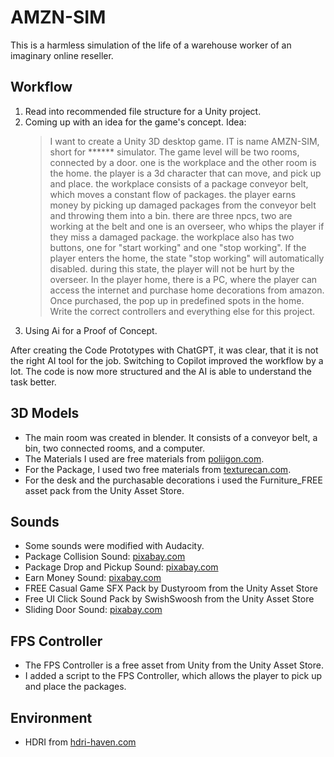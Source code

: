 # AMZN-SIM
This is a harmless simulation of the life of a warehouse worker of an imaginary online reseller.

## Workflow
1. Read into recommended file structure for a Unity project.
2. Coming up with an idea for the game's concept. Idea:
   > I want to create a Unity 3D desktop game. IT is name AMZN-SIM, short for ****** simulator. The game level will be two rooms, connected by a door. one is the workplace and the other room is the home. the player is a 3d character that can move, and pick up and place. the workplace consists of a package conveyor belt, which moves a constant flow of packages. the player earns money by picking up damaged packages from the conveyor belt and throwing them into a bin. there are three npcs, two are working at the belt and one is an overseer, who  whips the player if they miss a damaged package. the workplace also has two buttons, one for "start working" and one "stop working". If the player enters the home, the state "stop working" will automatically disabled. during this state, the player will not be hurt by the overseer. In the player home, there is a PC, where the player can access the internet and purchase home decorations from amazon. Once purchased, the pop up in predefined spots in the home. Write the correct controllers and everything else for this project.
3. Using Ai for a Proof of Concept.

After creating the Code Prototypes with ChatGPT, it was clear, that it is not the right AI tool for the job.
Switching to Copilot improved the workflow by a lot. The code is now more structured and the AI is able to understand the task better.

## 3D Models
- The main room was created in blender. It consists of a conveyor belt, a bin, two connected rooms, and a computer.
- The Materials I used are free materials from [poliigon.com](https://poliigon.com).
- For the Package, I used two free materials from [texturecan.com](https://texturecan.com).
- For the desk and the purchasable decorations i used the Furniture_FREE asset pack from the Unity Asset Store.

## Sounds
- Some sounds were modified with Audacity.
- Package Collision Sound: [pixabay.com](https://pixabay.com/sound-effects/?utm_source=link-attribution&utm_medium=referral&utm_campaign=music&utm_content=65573)
- Package Drop and Pickup Sound: [pixabay.com](https://pixabay.com/?utm_source=link-attribution&utm_medium=referral&utm_campaign=music&utm_content=6317)
- Earn Money Sound: [pixabay.com](https://pixabay.com/?utm_source=link-attribution&utm_medium=referral&utm_campaign=music&utm_content=89563)
- FREE Casual Game SFX Pack by Dustyroom from the Unity Asset Store
- Free UI Click Sound Pack by SwishSwoosh from the Unity Asset Store
- Sliding Door Sound: [pixabay.com](https://pixabay.com/?utm_source=link-attribution&utm_medium=referral&utm_campaign=music&utm_content=80832)

## FPS Controller
- The FPS Controller is a free asset from Unity from the Unity Asset Store.
- I added a script to the FPS Controller, which allows the player to pick up and place the packages.

## Environment
- HDRI from [hdri-haven.com](https://hdri-haven.com/hdri/desert-nature-reserve)